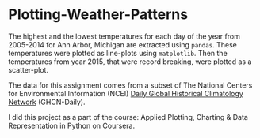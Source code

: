 # Plotting-Weather-Patterns
The highest and the lowest temperatures for each day of the year from 2005-2014 for Ann Arbor, Michigan are extracted using `pandas`. These temperatures were plotted as line-plots using `matplotlib`. Then the temperatures from year 2015, that were record breaking, were plotted as a scatter-plot.

The data for this assignment comes from a subset of The National Centers for Environmental Information (NCEI) [Daily Global Historical Climatology Network](https://www1.ncdc.noaa.gov/pub/data/ghcn/daily/readme.txt) (GHCN-Daily).

I did this project as a part of the course: Applied Plotting, Charting & Data Representation in Python on Coursera.
